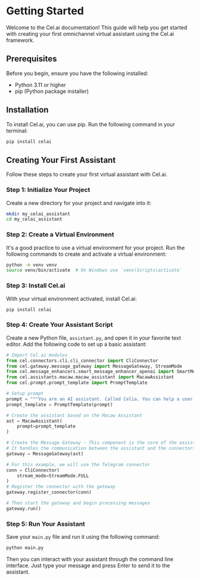 # Getting Started

Welcome to the Cel.ai documentation! This guide will help you get started with creating your first omnichannel virtual assistant using the Cel.ai framework.

## Prerequisites

Before you begin, ensure you have the following installed:

- Python 3.11 or higher
- pip (Python package installer)

## Installation

To install Cel.ai, you can use pip. Run the following command in your terminal:

```bash
pip install celai
```

## Creating Your First Assistant

Follow these steps to create your first virtual assistant with Cel.ai.

### Step 1: Initialize Your Project

Create a new directory for your project and navigate into it:

```bash
mkdir my_celai_assistant
cd my_celai_assistant
```

### Step 2: Create a Virtual Environment

It's a good practice to use a virtual environment for your project. Run the following commands to create and activate a virtual environment:

```bash
python -m venv venv
source venv/bin/activate  # On Windows use `venv\Scripts\activate`
```

### Step 3: Install Cel.ai

With your virtual environment activated, install Cel.ai:

```bash
pip install celai
```

### Step 4: Create Your Assistant Script

Create a new Python file, `assistant.py`, and open it in your favorite text editor. Add the following code to set up a basic assistant:

```python title="main.py"
# Import Cel.ai modules
from cel.connectors.cli.cli_connector import CliConnector
from cel.gateway.message_gateway import MessageGateway, StreamMode
from cel.message_enhancers.smart_message_enhancer_openai import SmartMessageEnhancerOpenAI
from cel.assistants.macaw.macaw_assistant import MacawAssistant
from cel.prompt.prompt_template import PromptTemplate

# Setup prompt
prompt = """You are an AI assistant. Called Celia. You can help a user to buy Bitcoins."""
prompt_template = PromptTemplate(prompt)

# Create the assistant based on the Macaw Assistant 
ast = MacawAssistant(
    prompt=prompt_template
)

# Create the Message Gateway - This component is the core of the assistant
# It handles the communication between the assistant and the connectors
gateway = MessageGateway(ast)

# For this example, we will use the Telegram connector
conn = CliConnector(
    stream_mode=StreamMode.FULL
)
# Register the connector with the gateway
gateway.register_connector(conn)

# Then start the gateway and begin processing messages
gateway.run()
```

### Step 5: Run Your Assistant

Save your `main.py` file and run it using the following command:

```bash
python main.py
```

Then you can interact with your assistant through the command line interface.
Just type your message and press Enter to send it to the assistant.